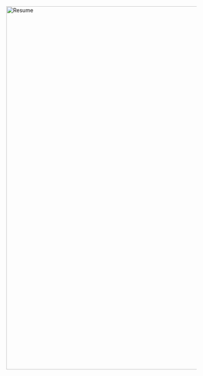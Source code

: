 <img width="960" alt="Resume" src="https://github.com/user-attachments/assets/2dec1aaf-1756-442a-99ae-39647f18923f">
